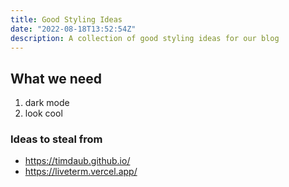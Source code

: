 ```yaml
---
title: Good Styling Ideas
date: "2022-08-18T13:52:54Z"
description: A collection of good styling ideas for our blog
---
```


## What we need

1. dark mode
2. look cool

### Ideas to steal from

* https://timdaub.github.io/
* https://liveterm.vercel.app/